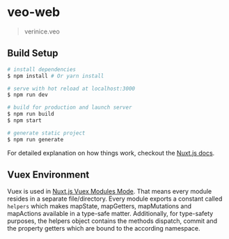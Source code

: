 # veo-web

> verinice.veo

## Build Setup

```bash
# install dependencies
$ npm install # Or yarn install

# serve with hot reload at localhost:3000
$ npm run dev

# build for production and launch server
$ npm run build
$ npm start

# generate static project
$ npm run generate
```

For detailed explanation on how things work, checkout the [Nuxt.js docs](https://github.com/nuxt/nuxt.js).

## Vuex Environment

Vuex is used in [Nuxt.js Vuex Modules Mode](https://nuxtjs.org/guide/vuex-store#modules-mode).
That means every module resides in a separate file/directory. Every module exports a constant called `helpers` which makes mapState, mapGetters, mapMutations and mapActions
available in a type-safe matter. Additionally, for type-safety purposes, the helpers object contains the methods dispatch, commit and the property getters which are bound
to the according namespace.
